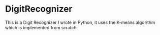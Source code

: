 # DigitRecognizer
This is a Digit Recognizer I wrote in Python, it uses the K-means algorithm which is implemented from scratch.
